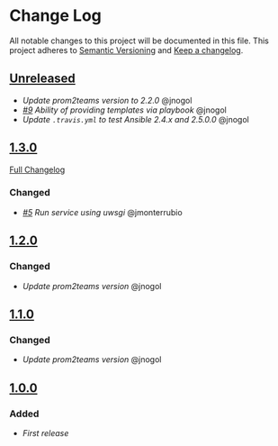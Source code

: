 # Change Log
All notable changes to this project will be documented in this file.
This project adheres to [Semantic Versioning](http://semver.org/) and [Keep a changelog](https://github.com/olivierlacan/keep-a-changelog).

## [Unreleased](https://github.com/idealista/prom2teams-role/tree/develop)
- *Update prom2teams version to 2.2.0* @jnogol
- *[#9](https://github.com/idealista/prom2teams-role/issues/9) Ability of providing templates via playbook* @jnogol
- *Update `.travis.yml` to test Ansible 2.4.x and 2.5.0.0* @jnogol

## [1.3.0](https://github.com/idealista/prom2teams-role/tree/1.3.0)
[Full Changelog](https://github.com/idealista/prom2teams-role/compare/1.2.0...1.3.0)
### Changed
- *[#5](https://github.com/idealista/prom2teams-role/issues/5) Run service using uwsgi* @jmonterrubio

## [1.2.0](https://github.com/idealista/prom2teams-role/tree/1.2.0)
### Changed
- *Update prom2teams version* @jnogol

## [1.1.0](https://github.com/idealista/prom2teams-role/tree/1.1.0)
### Changed
- *Update prom2teams version* @jnogol

## [1.0.0](https://github.com/idealista/prom2teams-role/tree/1.0.0)
### Added
- *First release*
